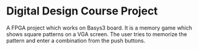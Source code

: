# Digital Design Course Project

A FPGA project which works on Basys3 board. It is a memory game which shows square patterns on a VGA screen. The user tries to memorize the pattern and enter a combination from the push buttons.
